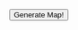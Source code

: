 <script>
    function generateMap() {
        mapImg = document.getElementById("map-img");
        mapImg.src = '';

        var request = new XMLHttpRequest();

        request.onreadystatechange = function() {
            if (request.readyState == 4 && request.status == 200) {
                result = JSON.parse(request.responseText);
                mapImg.src = 'data:image/svg+xml;utf8,' + result.map;
            } else {
                alert('Error: ' + request.status);
            }
    }
</script>

<div>
    <button onclick="generateMap()">Generate Map!</button>
    <img id="map-img"/>
</div>

